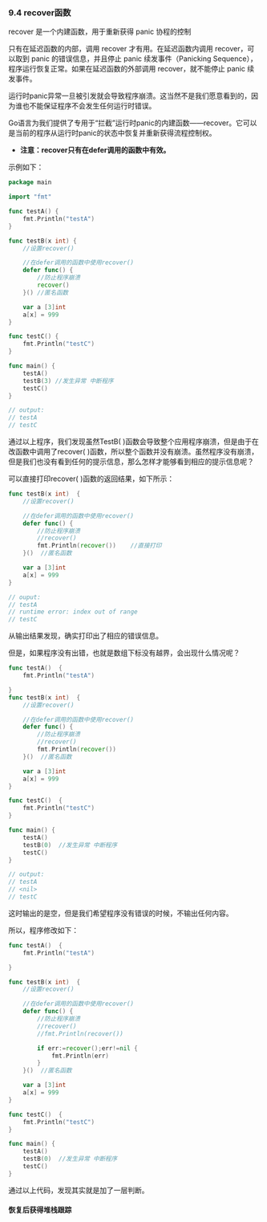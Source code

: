 ### 9.4 recover函数

recover 是一个内建函数，用于重新获得 panic 协程的控制

只有在延迟函数的内部，调用 recover 才有用。在延迟函数内调用 recover，可以取到 panic 的错误信息，并且停止 panic 续发事件（Panicking Sequence），程序运行恢复正常。如果在延迟函数的外部调用 recover，就不能停止 panic 续发事件。

运行时panic异常一旦被引发就会导致程序崩溃。这当然不是我们愿意看到的，因为谁也不能保证程序不会发生任何运行时错误。

Go语言为我们提供了专用于“拦截”运行时panic的内建函数——recover。它可以是当前的程序从运行时panic的状态中恢复并重新获得流程控制权。

* **注意：recover只有在defer调用的函数中有效。**

示例如下：

```go
package main

import "fmt"

func testA() {
    fmt.Println("testA")
}

func testB(x int) {
    //设置recover()

    //在defer调用的函数中使用recover()
    defer func() {
        //防止程序崩溃
        recover()
    }() //匿名函数

    var a [3]int
    a[x] = 999
}

func testC() {
    fmt.Println("testC")
}

func main() {
    testA()
    testB(3) //发生异常 中断程序
    testC()
}

// output:
// testA
// testC
```

通过以上程序，我们发现虽然TestB\( \)函数会导致整个应用程序崩溃，但是由于在改函数中调用了recover\( \)函数，所以整个函数并没有崩溃。虽然程序没有崩溃，但是我们也没有看到任何的提示信息，那么怎样才能够看到相应的提示信息呢？

可以直接打印recover\( \)函数的返回结果，如下所示：

```go
func testB(x int)  {
    //设置recover()

    //在defer调用的函数中使用recover()
    defer func() {
        //防止程序崩溃
        //recover()
        fmt.Println(recover())    //直接打印
    }()  //匿名函数

    var a [3]int
    a[x] = 999
}

// ouput:
// testA
// runtime error: index out of range
// testC
```

从输出结果发现，确实打印出了相应的错误信息。

但是，如果程序没有出错，也就是数组下标没有越界，会出现什么情况呢？

```go
func testA()  {
    fmt.Println("testA")

}
func testB(x int)  {
    //设置recover()

    //在defer调用的函数中使用recover()
    defer func() {
        //防止程序崩溃
        //recover()
        fmt.Println(recover())
    }()  //匿名函数

    var a [3]int
    a[x] = 999
}

func testC()  {
    fmt.Println("testC")
}

func main() {
    testA()
    testB(0)  //发生异常 中断程序
    testC()
}

// output:
// testA
// <nil>
// testC
```

这时输出的是空，但是我们希望程序没有错误的时候，不输出任何内容。

所以，程序修改如下：

```go
func testA()  {
    fmt.Println("testA")

}

func testB(x int)  {
    //设置recover()

    //在defer调用的函数中使用recover()
    defer func() {
        //防止程序崩溃
        //recover()
        //fmt.Println(recover())

        if err:=recover();err!=nil {
            fmt.Println(err)
        }
    }()  //匿名函数

    var a [3]int
    a[x] = 999
}

func testC()  {
    fmt.Println("testC")
}

func main() {
    testA()
    testB(0)  //发生异常 中断程序
    testC()
}
```

通过以上代码，发现其实就是加了一层判断。



#### 恢复后获得堆栈跟踪



